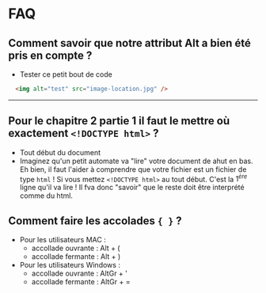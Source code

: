 # FAQ

## Comment savoir que notre attribut Alt a bien été pris en compte ?
  - Tester ce petit bout de code 
  ```html
    <img alt="test" src="image-location.jpg" />
   ```
  ___
## Pour le chapitre 2 partie 1 il faut le mettre où exactement `<!DOCTYPE html>` ?
  - Tout début du document
  - Imaginez qu'un petit automate va "lire" votre document de ahut en bas. Eh bien, il faut l'aider à comprendre que votre fichier est un fichier de type `html` ! Si vous mettez `<!DOCTYPE html>` au tout début. C'est la $1^{ère}$ ligne qu'il va lire ! Il fva donc "savoir" que le reste doit être interprété comme du html.


## Comment faire les accolades `{ }` ?

- Pour les utilisateurs MAC :
    - accollade ouvrante : Alt + (
    - accollade fermante : Alt + )
- Pour les utilisateurs Windows : 
    - accollade ouvrante : AltGr + '
    - accollade fermante : AltGr + =
